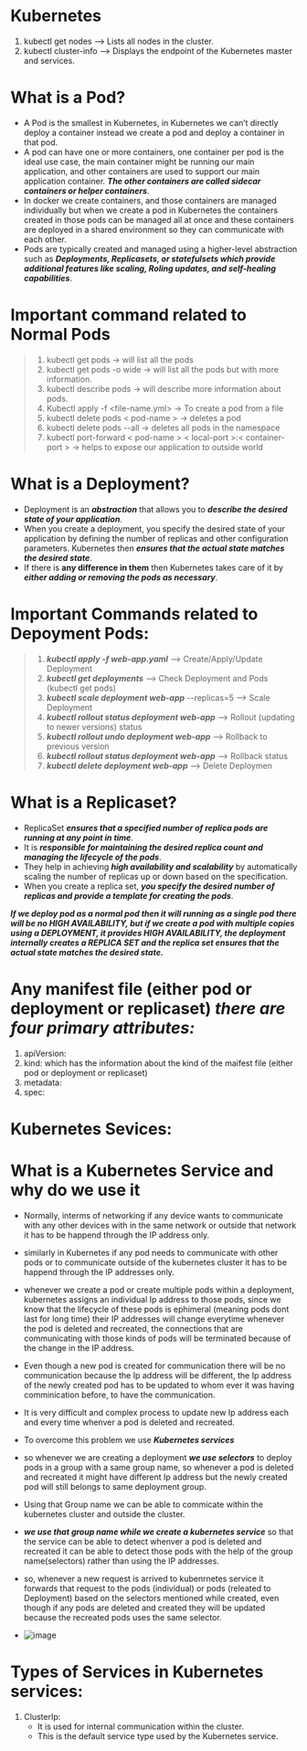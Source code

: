 # Kubernetes
1. kubectl get nodes -->  Lists all nodes in the cluster.
2. kubectl cluster-info --> Displays the endpoint of the Kubernetes master and services.
# What is a Pod?
* A Pod is the smallest in Kubernetes, in Kubernetes we can’t directly deploy a container instead we create a pod and deploy a container in that pod.
* A pod can have one or more containers, one container per pod is the ideal use case, the main container might be running our main application, and other containers are used to support our main application container. _**The other containers are called sidecar containers or helper containers**_.
* In docker we create containers, and those containers are managed individually but when we create a pod in Kubernetes the containers created in those pods can be managed all at once and these containers are deployed in a shared environment so they can communicate with each other.
* Pods are typically created and managed using a higher-level abstraction such as _**Deployments, Replicasets, or statefulsets which provide additional features like scaling, Roling updates, and self-healing capabilities**_.
# Important command related to Normal Pods
> 1. kubectl get pods -> will list all the pods
> 1. kubectl get pods -o wide -> will list all the pods but with more information.
> 1. kubectl describe pods -> will describe more information about pods.
> 1. Kubectl apply -f <file-name.yml> -> To create a pod from a file
> 1. kubectl delete pods < pod-name > -> deletes a pod
> 1. kubectl delete pods --all -> deletes all pods in the namespace
> 1. kubectl port-forward < pod-name > < local-port >:< container-port > -> helps to expose our application to outside world

# What is a Deployment?
* Deployment is an _**abstraction**_ that allows you to _**describe the desired state of your application**_.
* When you create a deployment, you specify the desired state of your application by defining the number of replicas and other configuration parameters. Kubernetes then _**ensures that the actual state matches the desired state**_.
* If there is **any difference in them** then Kubernetes takes care of it by _**either adding or removing the pods as necessary**_.

# Important Commands related to Depoyment Pods:
> 1. _**kubectl apply -f web-app.yaml**_ --> Create/Apply/Update Deployment
> 2. _**kubectl get deployments**_ --> Check Deployment and Pods (kubectl get pods)
> 3. _**kubectl scale deployment web-app**_ --replicas=5 --> Scale Deployment
> 4. _**kubectl rollout status deployment web-app**_ --> Rollout (updating to newer versions) status
> 5. _**kubectl rollout undo deployment web-app**_ --> Rollback to previous version
> 6. _**kubectl rollout status deployment web-app**_ --> Rollback status
> 7. _**kubectl delete deployment web-app**_ --> Delete Deploymen


# What is a Replicaset?
* ReplicaSet _**ensures that a specified number of replica pods are running at any point in time**_.
* It is ***responsible for maintaining the desired replica count and managing the lifecycle of the pods***.
* They help in achieving _**high availability and scalability**_ by automatically scaling the number of replicas up or down based on the specification.
* When you create a replica set, ***you specify the desired number of replicas and provide a template for creating the pods***.

**_If we deploy pod as a normal pod then it will running as a single pod there will be no HIGH AVAILABILITY, but if we create a pod with multiple copies using a DEPLOYMENT, it provides HIGH AVAILABILITY, the deployment internally creates a REPLICA SET and the replica set ensures that the actual state matches the desired state._**

# Any manifest file (either pod or deployment or replicaset) **_there are four primary attributes:_**
1. apiVersion:
2. kind: which has the information about the kind of the maifest file (either pod or deployment or replicaset)
3. metadata:
4. spec:

# Kubernetes Sevices:
# What is a Kubernetes Service and why do we use it
* Normally, interms of networking if any device wants to communicate with any other devices with in the same network or outside that network it has to be happend through the IP address only.
* similarly in Kubernetes if any pod needs to communicate with other pods or to communicate outside of the kubernetes cluster it has to be happend through the IP addresses only.
* whenever we create a pod or create multiple pods within a deployment, kubernetes assigns an individual Ip address to those pods, since we know that the lifecycle of these pods is ephimeral (meaning pods dont last for long time) their IP addresses will change everytime whenever the pod is deleted and recreated, the connections that are communicating with those kinds of pods will be terminated because of the change in the IP address.
* Even though a new pod is created for communication there will be no communication because the Ip address will be different, the Ip address of the newly created pod has to be updated to whom ever it was having comminication before, to have the communication.
* It is very difficult and complex process to update new Ip address each and every time whenver a pod is deleted and recreated.
* To overcome this problem we use **_Kubernetes services_**
* so whenever we are creating a deployment _**we use selectors**_ to deploy pods in a group with a same group name, so whenever a pod is deleted and recreated it might have different Ip address but the newly created pod will still belongs to same deployment group.
* Using that Group name we can be able to commicate within the kubernetes cluster and outside the cluster.
* _**we use that group name while we create a kubernetes service**_ so that the service can be able to detect whenver a pod is deleted and recreated it can be able to detect those pods with the help of the group name(selectors) rather than using the IP addresses.
* so, whenever a new request is arrived to kubenrnetes service it forwards that request to the pods (individual) or pods (releated to Deployment) based on the selectors mentioned while created, even though if any pods are deleted and created they will be updated because the recreated pods uses the same selector.


* ![image](https://github.com/MKarthik9999/Kubernetes/assets/88875317/afc0a91e-1e95-437c-9691-7b1c00301878)

# Types of Services in Kubernetes services:
1. ClusterIp:
   * It is used for internal communication within the cluster.
   * This is the default service type used by the Kubernetes service.

